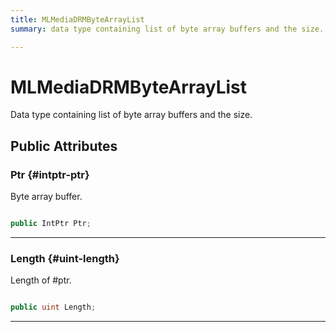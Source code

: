 ```yaml
---
title: MLMediaDRMByteArrayList
summary: data type containing list of byte array buffers and the size. 

---
```


# MLMediaDRMByteArrayList




Data type containing list of byte array buffers and the size.   





## Public Attributes

### Ptr {#intptr-ptr}

Byte array buffer. 

```csharp

public IntPtr Ptr;

```






-----------

### Length {#uint-length}

Length of #ptr. 

```csharp

public uint Length;

```






-----------

